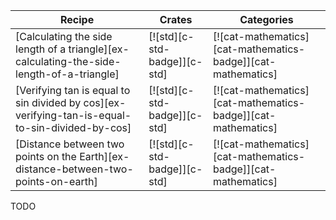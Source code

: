 | Recipe | Crates | Categories |
|--------|--------|------------|
| [Calculating the side length of a triangle][ex-calculating-the-side-length-of-a-triangle] | [![std][c-std-badge]][c-std] | [![cat-mathematics][cat-mathematics-badge]][cat-mathematics] |
| [Verifying tan is equal to sin divided by cos][ex-verifying-tan-is-equal-to-sin-divided-by-cos] | [![std][c-std-badge]][c-std] | [![cat-mathematics][cat-mathematics-badge]][cat-mathematics] |
| [Distance between two points on the Earth][ex-distance-between-two-points-on-earth] | [![std][c-std-badge]][c-std] | [![cat-mathematics][cat-mathematics-badge]][cat-mathematics] |

<div class="hidden">
TODO
</div>
